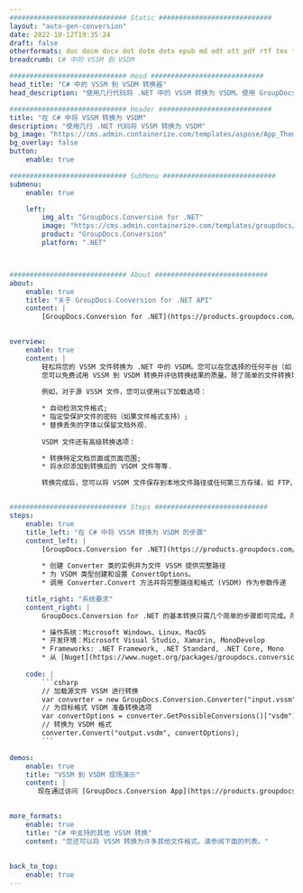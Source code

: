 ```yaml
---
############################# Static ############################
layout: "auto-gen-conversion"
date: 2022-10-12T19:35:24
draft: false
otherformats: doc docm docx dot dotm dotx epub md odt ott pdf rtf tex txt vdx vsdm vsdx vssm vssx vstm vstx vsx vtx xps
breadcrumb: C# 中的 VSSM 到 VSDM

############################# Head ############################
head_title: "C# 中的 VSSM 到 VSDM 转换器"
head_description: "使用几行代码将 .NET 中的 VSSM 转换为 VSDM。使用 GroupDocs 文档转换 API 转换 160 多种文件格式。"

############################# Header ############################
title: "在 C# 中将 VSSM 转换为 VSDM"
description: "使用几行 .NET 代码将 VSSM 转换为 VSDM"
bg_image: "https://cms.admin.containerize.com/templates/aspose/App_Themes/V3/images/bg/header1.png"
bg_overlay: false
button:
    enable: true

############################# SubMenu ############################
submenu:
    enable: true

    left:
        img_alt: "GroupDocs.Conversion for .NET"
        image: "https://cms.admin.containerize.com/templates/groupdocs/images/product-logos/90x90-noborder/groupdocs-conversion-net.png"
        product: "GroupDocs.Conversion"
        platform: ".NET"



############################# About ############################
about:
    enable: true
    title: "关于 GroupDocs.Conversion for .NET API"
    content: |
        [GroupDocs.Conversion for .NET](https://products.groupdocs.com/conversion/net/)可用于转换Microsoft Word、Excel、PowerPoint、PDF、Visio等格式。 GroupDocs.Conversion 是一个独立的 API，适用于需要高性能的后端和内部系统。它不依赖于任何软件，例如 Microsoft 或 Open Office。
    

overview:
    enable: true
    content: |
        轻松将您的 VSSM 文件转换为 .NET 中的 VSDM。您可以在您选择的任何平台（如 Windows、Linux、macOS）中仅使用几行 C# 代码行。
        您可以免费试用 VSSM 到 VSDM 转换并评估转换结果的质量。除了简单的文件转换场景，您还可以尝试更高级的选项来加载源 VSSM 文件和保存输出 VSDM 结果。 
        
        例如，对于源 VSSM 文件，您可以使用以下加载选项：

        * 自动检测文件格式;
        * 指定受保护文件的密码（如果文件格式支持）;
        * 替换丢失的字体以保留文档外观.
        
        VSDM 文件还有高级转换选项：

        * 转换特定文档页面或页面范围;
        * 将水印添加到转换后的 VSDM 文件等等.

        转换完成后，您可以将 VSDM 文件保存到本地文件路径或任何第三方存储，如 FTP、Amazon S3、Google Drive、Dropbox 等。请注意 - 将 VSSM 转换为 VSDM 无需安装任何额外的软件 - 如 MS Office、Open Office、Adobe Acrobat Reader 等。


############################# Steps ############################
steps:
    enable: true
    title_left: "在 C# 中将 VSSM 转换为 VSDM 的步骤"
    content_left: |
        [GroupDocs.Conversion for .NET](https://products.groupdocs.com/conversion/net/) 使开发人员只需几行代码即可轻松地将 VSSM 文件转换为 VSDM。
        
        * 创建 Converter 类的实例并为文件 VSSM 提供完整路径
        * 为 VSDM 类型创建和设置 ConvertOptions。
        * 调用 Converter.Convert 方法并将完整路径和格式 (VSDM) 作为参数传递

    title_right: "系统要求"
    content_right: |
        GroupDocs.Conversion for .NET 的基本转换只需几个简单的步骤即可完成。所有主要平台和操作系统都支持我们的 API。在执行以下代码之前，请确保您的系统上安装了以下先决条件。

        * 操作系统：Microsoft Windows、Linux、MacOS
        * 开发环境：Microsoft Visual Studio, Xamarin, MonoDevelop
        * Frameworks: .NET Framework, .NET Standard, .NET Core, Mono
        * 从 [Nuget](https://www.nuget.org/packages/groupdocs.conversion) 获取最新的 GroupDocs.Conversion for .NET
         
    code: |
        ```csharp    
        // 加载源文件 VSSM 进行转换
        var converter = new GroupDocs.Conversion.Converter("input.vssm");
        // 为目标格式 VSDM 准备转换选项
        var convertOptions = converter.GetPossibleConversions()["vsdm"].ConvertOptions;
        // 转换为 VSDM 格式
        converter.Convert("output.vsdm", convertOptions);
        ```

demos:
    enable: true
    title: "VSSM 到 VSDM 现场演示"
    content: |
       现在通过访问 [GroupDocs.Conversion App](https://products.groupdocs.app/conversion/family) 网站将 VSSM 转换为 VSDM。在线演示具有以下优点
          

more_formats:
    enable: true
    title: "C# 中支持的其他 VSSM 转换"
    content: "您还可以将 VSSM 转换为许多其他文件格式。请参阅下面的列表。"
       
       
back_to_top:
    enable: true
---
```

